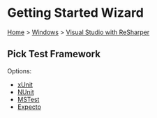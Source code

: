 <!--
GENERATED FILE - DO NOT EDIT
This file was generated by [MarkdownSnippets](https://github.com/SimonCropp/MarkdownSnippets).
Source File: /docs/mdsource/wiz/Windows_VisualStudioWithReSharper.source.md
To change this file edit the source file and then run MarkdownSnippets.
-->

# Getting Started Wizard

[Home](/docs/wiz/readme.md) > [Windows](Windows.md) > [Visual Studio with ReSharper](Windows_VisualStudioWithReSharper.md)

## Pick Test Framework

Options:
 * [xUnit](result_Windows_VisualStudioWithReSharper_xUnit.md)
 * [NUnit](result_Windows_VisualStudioWithReSharper_NUnit.md)
 * [MSTest](result_Windows_VisualStudioWithReSharper_MSTest.md)
 * [Expecto](result_Windows_VisualStudioWithReSharper_Expecto.md)
